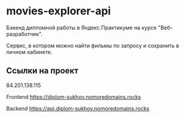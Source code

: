 # movies-explorer-api

Бэкенд дипломной работы в Яндекс.Практикуме на курсе "Веб-разработчик".

Сервис, в котором можно найти фильмы по запросу и сохранить в личном кабинете.

## Ссылки на проект

84.201.138.115

Frontend https://diplom-sukhov.nomoredomains.rocks

Backend https://api.diplom-sukhov.nomoredomains.rocks
